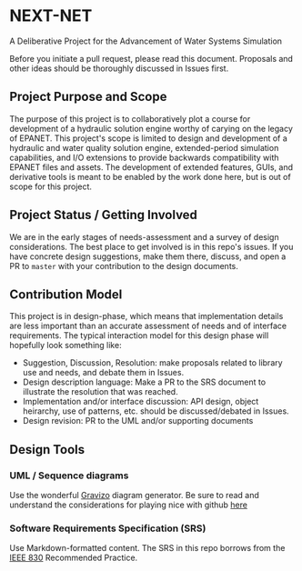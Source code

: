 # NEXT-NET
A Deliberative Project for the Advancement of Water Systems Simulation

Before you initiate a pull request, please read this document. Proposals and other ideas should be thoroughly discussed in Issues first.

## Project Purpose and Scope
The purpose of this project is to collaboratively plot a course for development of a hydraulic solution engine worthy of carying on the legacy of EPANET. This project's scope is limited to design and development of a hydraulic and water quality solution engine, extended-period simulation capabilities, and I/O extensions to provide backwards compatibility with EPANET files and assets. The development of extended features, GUIs, and derivative tools is meant to be enabled by the work done here, but is out of scope for this project.

## Project Status / Getting Involved
We are in the early stages of needs-assessment and a survey of design considerations. The best place to get involved is in this repo's issues. If you have concrete design suggestions, make them there, discuss, and open a PR to `master` with your contribution to the design documents.

## Contribution Model
This project is in design-phase, which means that implementation details are less important than an accurate assessment of needs and of interface requirements. The typical interaction model for this design phase will hopefully look something like:

- Suggestion, Discussion, Resolution: make proposals related to library use and needs, and debate them in Issues.
- Design description language: Make a PR to the SRS document to illustrate the resolution that was reached.
- Implementation and/or interface discussion: API design, object heirarchy, use of patterns, etc. should be discussed/debated in Issues.
- Design revision: PR to the UML and/or supporting documents

## Design Tools

### UML / Sequence diagrams
Use the wonderful [Gravizo](http://www.gravizo.com) diagram generator. Be sure to read and understand the considerations for playing nice with github [here](https://github.com/TLmaK0/gravizo)

### Software Requirements Specification (SRS)
Use Markdown-formatted content. The SRS in this repo borrows from the [IEEE 830](http://standards.ieee.org/findstds/standard/830-1998.html) Recommended Practice.
